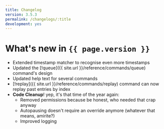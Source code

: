 ```yaml
---
title: Changelog
version: 3.5.3
permalink: /changelogs/:title
development: yes
---
```


# What's new in `{{ page.version }}`
- Extended timestamp matcher to recognise even more timestamps
- Updated the [!queue]({{ site.url }}/reference/commands/queue) command's design
- Updated help text for several commands
- [!replay]({{ site.url }}/reference/commands/replay) command can now replay past entries by index
- **Code Cleanup**! yep, it's that time of the year again:
  - Removed permissions because be honest, who needed that crap anyway
  - Autopausing doesn't require an override anymore (whatever that means, amirite?)
  - Improved logging
